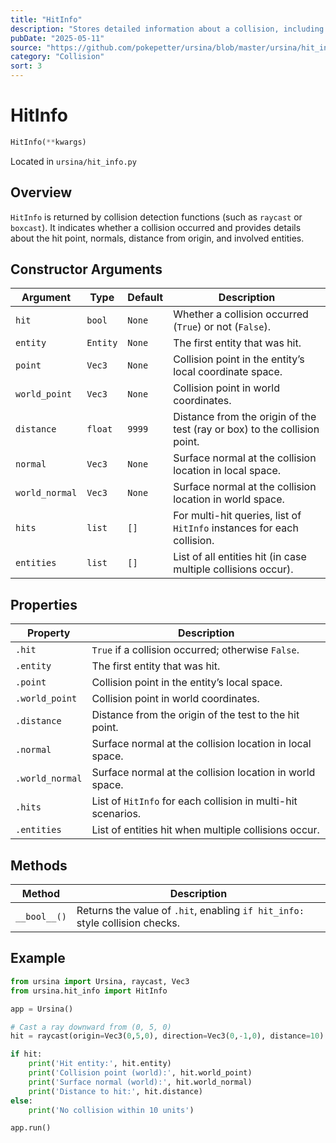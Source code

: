 ```yaml
---
title: "HitInfo"
description: "Stores detailed information about a collision, including hit status, entity, contact points, normals, and distance."
pubDate: "2025-05-11"
source: "https://github.com/pokepetter/ursina/blob/master/ursina/hit_info.py"
category: "Collision"
sort: 3
---
```


# HitInfo

```python
HitInfo(**kwargs)
```

Located in `ursina/hit_info.py`

## Overview

`HitInfo` is returned by collision detection functions (such as `raycast` or `boxcast`). It indicates whether a collision occurred and provides details about the hit point, normals, distance from origin, and involved entities.

## Constructor Arguments

| Argument       | Type     | Default | Description                                                                          |
|----------------|----------|---------|--------------------------------------------------------------------------------------|
| `hit`          | `bool`   | `None`  | Whether a collision occurred (`True`) or not (`False`).                             |
| `entity`       | `Entity` | `None`  | The first entity that was hit.                                                       |
| `point`        | `Vec3`   | `None`  | Collision point in the entity’s local coordinate space.                              |
| `world_point`  | `Vec3`   | `None`  | Collision point in world coordinates.                                               |
| `distance`     | `float`  | `9999`  | Distance from the origin of the test (ray or box) to the collision point.            |
| `normal`       | `Vec3`   | `None`  | Surface normal at the collision location in local space.                            |
| `world_normal` | `Vec3`   | `None`  | Surface normal at the collision location in world space.                            |
| `hits`         | `list`   | `[]`    | For multi-hit queries, list of `HitInfo` instances for each collision.               |
| `entities`     | `list`   | `[]`    | List of all entities hit (in case multiple collisions occur).                        |

## Properties

| Property       | Description                                                                             |
|----------------|-----------------------------------------------------------------------------------------|
| `.hit`         | `True` if a collision occurred; otherwise `False`.                                      |
| `.entity`      | The first entity that was hit.                                                          |
| `.point`       | Collision point in the entity’s local space.                                            |
| `.world_point` | Collision point in world coordinates.                                                   |
| `.distance`    | Distance from the origin of the test to the hit point.                                  |
| `.normal`      | Surface normal at the collision location in local space.                                |
| `.world_normal`| Surface normal at the collision location in world space.                                |
| `.hits`        | List of `HitInfo` for each collision in multi-hit scenarios.                            |
| `.entities`    | List of entities hit when multiple collisions occur.                                    |

## Methods

| Method          | Description                                                                     |
|-----------------|---------------------------------------------------------------------------------|
| `__bool__()`    | Returns the value of `.hit`, enabling `if hit_info:` style collision checks.   |

## Example

```python
from ursina import Ursina, raycast, Vec3
from ursina.hit_info import HitInfo

app = Ursina()

# Cast a ray downward from (0, 5, 0)
hit = raycast(origin=Vec3(0,5,0), direction=Vec3(0,-1,0), distance=10)

if hit:
    print('Hit entity:', hit.entity)
    print('Collision point (world):', hit.world_point)
    print('Surface normal (world):', hit.world_normal)
    print('Distance to hit:', hit.distance)
else:
    print('No collision within 10 units')

app.run()
```